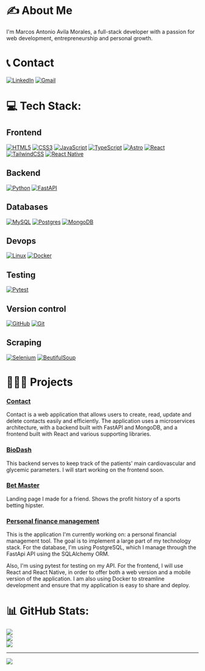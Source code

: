 # ✍️ About Me

I'm Marcos Antonio Avila Morales, a full-stack developer with a passion for web development, entrepreneurship and personal growth.

# 📞 Contact
[![LinkedIn](https://img.shields.io/badge/LinkedIn-%230077B5.svg?logo=linkedin&logoColor=white)](https://www.linkedin.com/in/marcos-antonio-avila-morales/) 
[![Gmail](https://img.shields.io/badge/Gmail-D14836?logo=gmail&logoColor=white)](mailto:marco.developer@outlook.com)


# 💻 Tech Stack:
## Frontend
[![HTML5](https://img.shields.io/badge/HTML5-%23E34F26.svg?style=flat&logo=html5&logoColor=white)](#) [![CSS3](https://img.shields.io/badge/CSS3-%231572B6.svg?style=flat&logo=css3&logoColor=white)](#) [![JavaScript](https://img.shields.io/badge/Javascript-%23323330.svg?style=flat&logo=javascript&logoColor=%23F7DF1E)](#) [![TypeScript](https://img.shields.io/badge/Typescript-%23007ACC.svg?style=flat&logo=typescript&logoColor=white)](#) [![Astro](https://img.shields.io/badge/Astro-%232C2052.svg?style=flat&logo=astro&logoColor=white)](#) [![React](https://img.shields.io/badge/React-%2320232a.svg?style=flat&logo=react&logoColor=%2361DAFB)](#) [![TailwindCSS](https://img.shields.io/badge/Tailwindcss-%2338B2AC.svg?style=flat&logo=tailwind-css&logoColor=white)](#) [![React Native](https://img.shields.io/badge/React_Native-%2320232a.svg?logo=react&logoColor=%2361DAFB)](#)

## Backend
[![Python](https://img.shields.io/badge/Python%20IDLE-3776AB?logo=python&logoColor=fff)](#) [![FastAPI](https://img.shields.io/badge/FastAPI-009485.svg?logo=fastapi&logoColor=white)](#)

## Databases
[![MySQL](https://img.shields.io/badge/MySQL-4479A1?logo=mysql&logoColor=fff)](#) [![Postgres](https://img.shields.io/badge/Postgres-%23316192.svg?logo=postgresql&logoColor=white)](#) [![MongoDB](https://img.shields.io/badge/MongoDB-%234ea94b.svg?logo=mongodb&logoColor=white)](#)

## Devops
[![Linux](https://img.shields.io/badge/Linux-FCC624?logo=linux&logoColor=black)](#) [![Docker](https://img.shields.io/badge/Docker-2496ED?logo=docker&logoColor=fff)](#)

## Testing
[![Pytest](https://img.shields.io/badge/Pytest-8A2BE2)](#)

## Version control
[![GitHub](https://img.shields.io/badge/GitHub-%23121011.svg?logo=github&logoColor=white)](#) [![Git](https://img.shields.io/badge/Git-F05032?logo=git&logoColor=fff)](#)

## Scraping
[![Selenium](https://img.shields.io/badge/Selenium-43B02A?logo=selenium&logoColor=fff)](#)
[![BeutifulSoup](https://img.shields.io/badge/BeutifulSoup-8A2BE2)](#)

# 👨🏻‍💻 Projects

<div class="grid-container-project">
	<div class="grid-item grid-item-project">
		<h3 class="poppins-medium project-h3"><a href='https://github.com/markospy/contacts' >Contact</a></h3>
		<p class='project-p'>Contact is a web application that allows users to create, read, update and delete contacts easily and efficiently. The application uses a microservices architecture, with a backend built with FastAPI and MongoDB, and a frontend built with React and various supporting libraries.<p>
	</div>
	<div class="grid-item project">
		<h3 class="poppins-medium project-h3"><a href='https://github.com/markospy/biodash' >BioDash</a></h3>
		<p class='project-p'>This backend serves to keep track of the patients' main cardiovascular and glycemic parameters. I will start working on the frontend soon.<p>
	</div>
	<div class="grid-item project">
		<h3 class="poppins-medium project-h3"><a href='https://github.com/markospy/landing_bet_master' >Bet Master</a></h3>
		<p class='project-p'>Landing page I made for a friend. Shows the profit history of a sports betting hipster.<p>
	</div>
	<div class="grid-item project">
		<h3 class="poppins-medium project-h3"><a href='https://github.com/markospy/personal_finance_management' >Personal finance management</a></h3>
<p class='project-p'>This is the application I'm currently working on: a personal financial management tool. The goal is to implement a large part of my technology stack. For the database, I'm using PostgreSQL, which I manage through the FastApi API using the SQLAlchemy ORM.
<p class='project-p'>Also, I'm using pytest for testing on my API. For the frontend, I will use React and React Native, in order to offer both a web version and a mobile version of the application. I am also using Docker to streamline development and ensure that my application is easy to share and deploy.
</div>

# 📊 GitHub Stats:
![](https://github-readme-stats.vercel.app/api?username=markospy&theme=light&hide_border=false&include_all_commits=true&count_private=false)<br/>
![](https://github-readme-streak-stats.herokuapp.com/?user=markospy&theme=light&hide_border=false)<br/>
![](https://github-readme-stats.vercel.app/api/top-langs/?username=markospy&theme=light&hide_border=false&include_all_commits=true&count_private=false&layout=compact)

---
[![](https://visitcount.itsvg.in/api?id=markospy&label=Profile%20Views&color=12&icon=5&pretty=true)](https://visitcount.itsvg.in)
